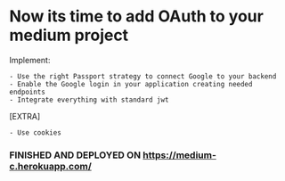### <h1>Now its time to add OAuth to your medium project </h1>


Implement:

    - Use the right Passport strategy to connect Google to your backend
    - Enable the Google login in your application creating needed endpoints
    - Integrate everything with standard jwt


[EXTRA]

    - Use cookies

### FINISHED AND DEPLOYED ON https://medium-c.herokuapp.com/
